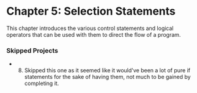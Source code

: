 # Chapter 5: Selection Statements
This chapter introduces the various control statements and logical operators that can be used with them to direct the flow of a program.

### Skipped Projects
* 8. Skipped this one as it seemed like it would've been a lot of pure if statements for the sake of having them, not much to be gained by completing it.